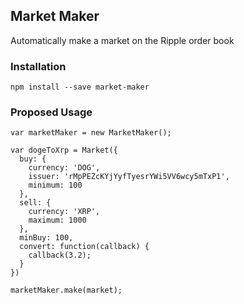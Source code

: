 ## Market Maker

Automatically make a market on the Ripple order book

### Installation
 
    npm install --save market-maker

### Proposed Usage

    var marketMaker = new MarketMaker();

    var dogeToXrp = Market({
      buy: {
        currency: 'DOG',
        issuer: 'rMpPEZcKYjYyfTyesrYWi5VV6wcy5mTxP1',
        minimum: 100
      },
      sell: {
        currency: 'XRP',
        maximum: 1000
      },
      minBuy: 100,
      convert: function(callback) {
        callback(3.2);
      }
    })

    marketMaker.make(market);

